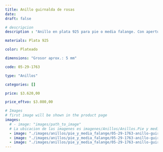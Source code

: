 ```yaml
---
title: Anillo guirnalda de rosas
date: 
draft: false

# descripcion
description : "Anillo en plata 925 para pie o media falange. Con apertura para regular su medida."

materials: Plata 925

color: Plateado

dimensions: "Grosor aprox.: 5 mm"

code: 05-29-1763

type: "Anillos"

categories: []

price: $3.620,00

price_eftvo: $3.080,00

# Images
# first image will be shown in the product page
images:
  # - image: "images/path_to_image"
  # La ubicacion de las imagenes es imagenes/Anillos/Anillos.Pie y media falange/05-29-1763-anillo-guirnalda-de-rosas
  - image: "./images/anillos/pie_y_media_falange/05-29-1763-anillo-guirnalda-de-rosas_a.jpg"
  - image: "./images/anillos/pie_y_media_falange/05-29-1763-anillo-guirnalda-de-rosas_b.jpg"
  - image: "./images/anillos/pie_y_media_falange/05-29-1763-anillo-guirnalda-de-rosas_c.jpg"
---
```

